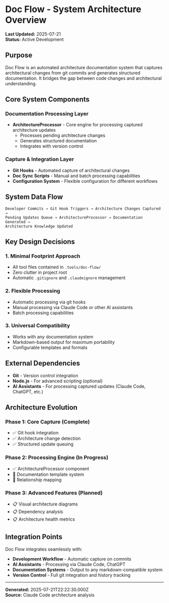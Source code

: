 # Doc Flow - System Architecture Overview

**Last Updated:** 2025-07-21  
**Status:** Active Development

## Purpose

Doc Flow is an automated architecture documentation system that captures architectural changes from git commits and generates structured documentation. It bridges the gap between code changes and architectural understanding.

## Core System Components

### Documentation Processing Layer
- **ArchitectureProcessor** - Core engine for processing captured architecture updates
  - Processes pending architecture changes
  - Generates structured documentation
  - Integrates with version control

### Capture & Integration Layer
- **Git Hooks** - Automated capture of architectural changes
- **Doc Sync Scripts** - Manual and batch processing capabilities
- **Configuration System** - Flexible configuration for different workflows

## System Data Flow

```
Developer Commits → Git Hook Triggers → Architecture Changes Captured → 
Pending Updates Queue → ArchitectureProcessor → Documentation Generated →
Architecture Knowledge Updated
```

## Key Design Decisions

### 1. Minimal Footprint Approach
- All tool files contained in `.tools/doc-flow/`
- Zero clutter in project root
- Automatic `.gitignore` and `.claudeignore` management

### 2. Flexible Processing
- Automatic processing via git hooks
- Manual processing via Claude Code or other AI assistants
- Batch processing capabilities

### 3. Universal Compatibility
- Works with any documentation system
- Markdown-based output for maximum portability
- Configurable templates and formats

## External Dependencies

- **Git** - Version control integration
- **Node.js** - For advanced scripting (optional)
- **AI Assistants** - For processing captured updates (Claude Code, ChatGPT, etc.)

## Architecture Evolution

### Phase 1: Core Capture (Complete)
- ✅ Git hook integration
- ✅ Architecture change detection
- ✅ Structured update queuing

### Phase 2: Processing Engine (In Progress)
- ✅ ArchitectureProcessor component
- 🔄 Documentation template system
- 🔄 Relationship mapping

### Phase 3: Advanced Features (Planned)
- 📋 Visual architecture diagrams
- 📋 Dependency analysis
- 📋 Architecture health metrics

## Integration Points

Doc Flow integrates seamlessly with:
- **Development Workflow** - Automatic capture on commits
- **AI Assistants** - Processing via Claude Code, ChatGPT
- **Documentation Systems** - Output to any markdown-compatible system
- **Version Control** - Full git integration and history tracking

---
**Generated:** 2025-07-21T22:22:30.000Z  
**Source:** Claude Code architecture analysis